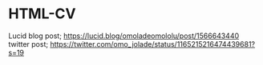 # HTML-CV
Lucid blog post;
https://lucid.blog/omoladeomololu/post/1566643440
twitter post;
https://twitter.com/omo_jolade/status/1165215216474439681?s=19
